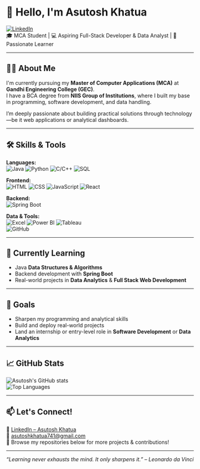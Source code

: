# 👋 Hello, I'm Asutosh Khatua

[![LinkedIn](https://img.shields.io/badge/LinkedIn-Connect-blue?logo=linkedin)](https://www.linkedin.com/in/asutosh-khatua)  
🎓 MCA Student | 💻 Aspiring Full-Stack Developer & Data Analyst | 🚀 Passionate Learner

---

## 🧑‍🎓 About Me

I'm currently pursuing my **Master of Computer Applications (MCA)** at **Gandhi Engineering College (GEC)**.  
I have a BCA degree from **NIIS Group of Institutions**, where I built my base in programming, software development, and data handling.

I’m deeply passionate about building practical solutions through technology—be it web applications or analytical dashboards.

---

## 🛠️ Skills & Tools

**Languages:**  
![Java](https://img.shields.io/badge/Java-007396?logo=java&logoColor=white) ![Python](https://img.shields.io/badge/Python-3776AB?logo=python&logoColor=white) ![C/C++](https://img.shields.io/badge/C/C++-00599C?logo=cplusplus&logoColor=white) ![SQL](https://img.shields.io/badge/SQL-4479A1?logo=postgresql&logoColor=white)

**Frontend:**  
![HTML](https://img.shields.io/badge/HTML5-E34F26?logo=html5&logoColor=white) ![CSS](https://img.shields.io/badge/CSS3-1572B6?logo=css3&logoColor=white) ![JavaScript](https://img.shields.io/badge/JavaScript-F7DF1E?logo=javascript&logoColor=black) ![React](https://img.shields.io/badge/React-20232A?logo=react&logoColor=61DAFB)

**Backend:**  
![Spring Boot](https://img.shields.io/badge/SpringBoot-6DB33F?logo=springboot&logoColor=white)

**Data & Tools:**  
![Excel](https://img.shields.io/badge/Excel-217346?logo=microsoft-excel&logoColor=white) ![Power BI](https://img.shields.io/badge/PowerBI-F2C811?logo=powerbi&logoColor=black) ![Tableau](https://img.shields.io/badge/Tableau-E97627?logo=tableau&logoColor=white)  
![GitHub](https://img.shields.io/badge/GitHub-181717?logo=github&logoColor=white)

---

## 🌱 Currently Learning

- Java **Data Structures & Algorithms**
- Backend development with **Spring Boot**
- Real-world projects in **Data Analytics** & **Full Stack Web Development**

---

## 🎯 Goals

- Sharpen my programming and analytical skills  
- Build and deploy real-world projects  
- Land an internship or entry-level role in **Software Development** or **Data Analytics**

---

## 📈 GitHub Stats

![Asutosh's GitHub stats](https://github-readme-stats.vercel.app/api?username=asutosh-khatua&show_icons=true&theme=default)  
![Top Languages](https://github-readme-stats.vercel.app/api/top-langs/?username=asutosh-khatua&layout=compact)

---

## 📫 Let's Connect!

🔗 [LinkedIn – Asutosh Khatua](https://www.linkedin.com/in/asutosh-khatua)  
📧 asutoshkhatua741@gmail.com  
📁 Browse my repositories below for more projects & contributions!

---

_“Learning never exhausts the mind. It only sharpens it.” – Leonardo da Vinci_
